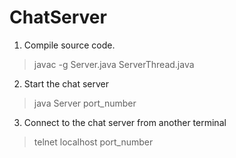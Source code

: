 ChatServer
==========

1) Compile source code.
>javac -g Server.java ServerThread.java

2) Start the chat server
>java Server port_number

3) Connect to the chat server from another terminal
>telnet localhost port_number
